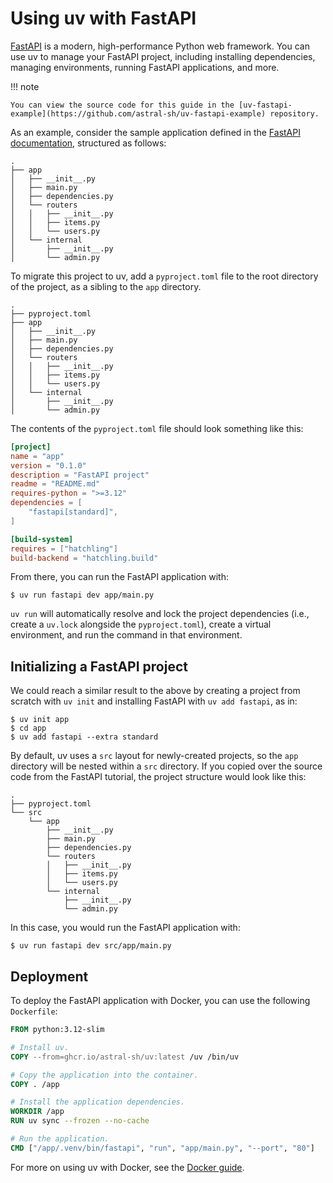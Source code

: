 # Using uv with FastAPI

[FastAPI](https://github.com/fastapi/fastapi) is a modern, high-performance Python web framework. You
can use uv to manage your FastAPI project, including installing dependencies, managing environments,
running FastAPI applications, and more.

!!! note

    You can view the source code for this guide in the [uv-fastapi-example](https://github.com/astral-sh/uv-fastapi-example) repository.

As an example, consider the sample application defined in the
[FastAPI documentation](https://fastapi.tiangolo.com/tutorial/bigger-applications/), structured as
follows:

```plaintext
.
├── app
│   ├── __init__.py
│   ├── main.py
│   ├── dependencies.py
│   └── routers
│   │   ├── __init__.py
│   │   ├── items.py
│   │   └── users.py
│   └── internal
│       ├── __init__.py
│       └── admin.py
```

To migrate this project to uv, add a `pyproject.toml` file to the root directory of the project, as
a sibling to the `app` directory.

```plaintext
.
├── pyproject.toml
├── app
│   ├── __init__.py
│   ├── main.py
│   ├── dependencies.py
│   └── routers
│   │   ├── __init__.py
│   │   ├── items.py
│   │   └── users.py
│   └── internal
│       ├── __init__.py
│       └── admin.py
```

The contents of the `pyproject.toml` file should look something like this:

```toml title="pyproject.toml"
[project]
name = "app"
version = "0.1.0"
description = "FastAPI project"
readme = "README.md"
requires-python = ">=3.12"
dependencies = [
    "fastapi[standard]",
]

[build-system]
requires = ["hatchling"]
build-backend = "hatchling.build"
```

From there, you can run the FastAPI application with:

```console
$ uv run fastapi dev app/main.py
```

`uv run` will automatically resolve and lock the project dependencies (i.e., create a `uv.lock`
alongside the `pyproject.toml`), create a virtual environment, and run the command in that
environment.

## Initializing a FastAPI project

We could reach a similar result to the above by creating a project from scratch with `uv init` and
installing FastAPI with `uv add fastapi`, as in:

```console
$ uv init app
$ cd app
$ uv add fastapi --extra standard
```

By default, uv uses a `src` layout for newly-created projects, so the `app` directory will be nested
within a `src` directory. If you copied over the source code from the FastAPI tutorial, the project
structure would look like this:

```plaintext
.
├── pyproject.toml
└── src
    └── app
        ├── __init__.py
        ├── main.py
        ├── dependencies.py
        └── routers
        │   ├── __init__.py
        │   ├── items.py
        │   └── users.py
        └── internal
            ├── __init__.py
            └── admin.py
```

In this case, you would run the FastAPI application with:

```console
$ uv run fastapi dev src/app/main.py
```

## Deployment

To deploy the FastAPI application with Docker, you can use the following `Dockerfile`:

```dockerfile title="Dockerfile"
FROM python:3.12-slim

# Install uv.
COPY --from=ghcr.io/astral-sh/uv:latest /uv /bin/uv

# Copy the application into the container.
COPY . /app

# Install the application dependencies.
WORKDIR /app
RUN uv sync --frozen --no-cache

# Run the application.
CMD ["/app/.venv/bin/fastapi", "run", "app/main.py", "--port", "80"]
```

For more on using uv with Docker, see the [Docker guide](./docker.md).

